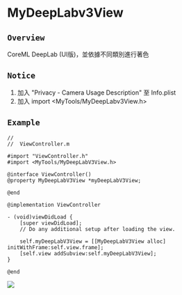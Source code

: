 # MyDeepLabv3View

## ```Overview```
CoreML DeepLab (UI版)，並依據不同類別進行著色

## ```Notice```
1. 加入 "Privacy - Camera Usage Description" 至 Info.plist
2. 加入 import <MyTools/MyDeepLabv3View.h>

## ```Example```
```objectivec=
//
//  ViewController.m

#import "ViewController.h"
#import <MyTools/MyDeepLabV3View.h>

@interface ViewController()
@property MyDeepLabV3View *myDeepLabV3View;

@end

@implementation ViewController

- (void)viewDidLoad {
    [super viewDidLoad];
    // Do any additional setup after loading the view.
    
    self.myDeepLabV3View = [[MyDeepLabV3View alloc] initWithFrame:self.view.frame];
    [self.view addSubview:self.myDeepLabV3View];
}

@end

```

![](./MyDeepLabV3.png)
